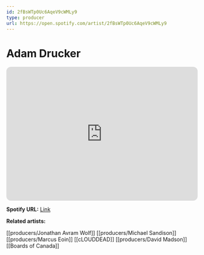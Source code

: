 ```yaml
---
id: 2fBsWTp0Uc6AqeV9cWMLy9
type: producer
url: https://open.spotify.com/artist/2fBsWTp0Uc6AqeV9cWMLy9
---
```

# Adam Drucker

<iframe style="border-radius:12px" src="https://open.spotify.com/embed/artist/2fBsWTp0Uc6AqeV9cWMLy9" width="100%" height="352" frameBorder="0" allowfullscreen="" allow="autoplay; clipboard-write; encrypted-media; fullscreen; picture-in-picture" loading="lazy"></iframe>

**Spotify URL:** [Link](https://open.spotify.com/artist/2fBsWTp0Uc6AqeV9cWMLy9)

**Related artists:**

[[producers/Jonathan Avram Wolf]]
[[producers/Michael Sandison]]
[[producers/Marcus Eoin]]
[[cLOUDDEAD]]
[[producers/David Madson]]
[[Boards of Canada]]
